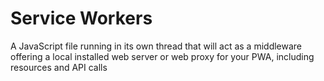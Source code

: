 # Service Workers

A JavaScript file running in its own thread that will act as a
middleware offering a local installed web server or web
proxy for your PWA, including resources and API calls
